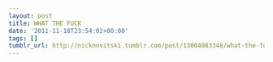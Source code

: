 ```yaml
---
layout: post
title: WHAT THE FUCK
date: '2011-11-18T23:54:02+00:00'
tags: []
tumblr_url: http://nicknovitski.tumblr.com/post/13004083348/what-the-fuck
---
```

